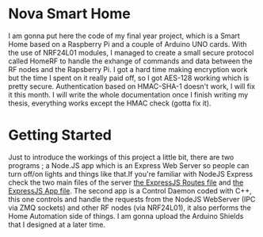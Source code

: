 # Nova Smart Home
I am gonna put here the code of my final year project, which is a Smart Home based on a Raspberry Pi and a couple of Arduino UNO cards. With the use of NRF24L01 modules, I managed to create a small secure protocol called HomeRF to handle the exhange of commands and data between the RF nodes and the Rapsberry Pi. I got a hard time making encryption work but the time I spent on it really paid off, so I got AES-128 working which is pretty secure. Authentication based on HMAC-SHA-1 doesn't work, I will fix it this month.
I will write the whole documentation once I finish writing my thesis, everything works except the HMAC check (gotta fix it).
# Getting Started
Just to introduce the workings of this project a little bit, there are two programs ; a Node.JS app  which is an Express Web Server so people can turn off/on lights and things like that.If you're familiar with NodeJS Express check the two main files of the server [the ExpressJS Routes file](HomeControlServer/routes/index.js) and [the ExpressJS App file](HomeControlServer/app.js).
The second app is a Control Daemon coded with C++, this one controls and handle the requests from the NodeJS WebServer (IPC via ZMQ sockets) and other RF nodes (via NRF24L01), it also performs the Home Automation side of things.
I am gonna upload the Arduino Shields that I designed at a later time.
